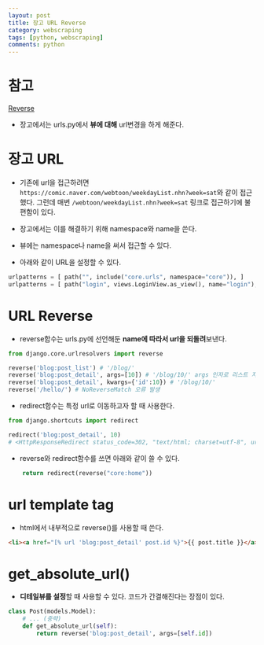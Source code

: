 ```yaml
---
layout: post
title: 장고 URL Reverse
category: webscraping
tags: [python, webscraping]
comments: python
---
```


# 참고

[Reverse](https://github.com/wayhome25/wayhome25.github.io/blob/master/_posts/Django/2017-05-05-django-url-reverse.md)

- 장고에서는 urls.py에서 **뷰에 대해** url변경을 하게 해준다.

# 장고 URL

- 기존에 url을 접근하려면 `https://comic.naver.com/webtoon/weekdayList.nhn?week=sat`와 같이 접근했다. 그런데 매번 `/webtoon/weekdayList.nhn?week=sat` 링크로 접근하기에 불편함이 있다.

- 장고에서는 이를 해결하기 위해 namespace와 name을 쓴다.

- 뷰에는 namespace나 name을 써서 접근할 수 있다.

- 아래와 같이 URL을 설정할 수 있다.

```python
urlpatterns = [ path("", include("core.urls", namespace="core")), ]
urlpatterns = [ path("login", views.LoginView.as_view(), name="login"), ]
```

# URL Reverse

- reverse함수는 urls.py에 선언해둔 **name에 따라서 url을 되돌려**보낸다. 

```python
from django.core.urlresolvers import reverse

reverse('blog:post_list') # '/blog/'
reverse('blog:post_detail', args=[10]) # '/blog/10/' args 인자로 리스트 지정 필요
reverse('blog:post_detail', kwargs={'id':10}) # '/blog/10/'
reverse('/hello/') # NoReverseMatch 오류 발생
```

- redirect함수는 특정 url로 이동하고자 할 때 사용한다.

```python
from django.shortcuts import redirect

redirect('blog:post_detail', 10)
# <HttpResponseRedirect status_code=302, "text/html; charset=utf-8", url="/blog/10/">
```

- reverse와 redirect함수를 쓰면 아래와 같이 쓸 수 있다.

```python
    return redirect(reverse("core:home"))    
```

# url template tag

- html에서 내부적으로 reverse()를 사용할 때 쓴다.

```html
<li><a href="[% url 'blog:post_detail' post.id %}">{{ post.title }}</a> </li>
```

# get_absolute_url()

- **디테일뷰를 설정**할 때 사용할 수 있다. 코드가 간결해진다는 장점이 있다.


```python
class Post(models.Model):
    # ... (중략)
    def get_absolute_url(self):
        return reverse('blog:post_detail', args=[self.id])
```